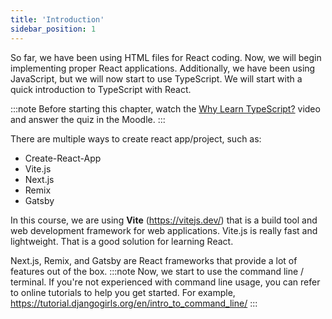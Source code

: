 ```yaml
---
title: 'Introduction'
sidebar_position: 1
---
```

So far, we have been using HTML files for React coding. Now, we will begin implementing proper React applications. Additionally, we have been using JavaScript, but we will now start to use TypeScript. We will start with a quick introduction to TypeScript with React.

:::note
Before starting this chapter, watch the [Why Learn TypeScript?](https://www.youtube.com/watch?v=5S96t9kLC5w) video and answer the quiz in the Moodle.
:::

There are multiple ways to create react app/project, such as:
- Create-React-App
- Vite.js
- Next.js
- Remix
- Gatsby

In this course, we are using **Vite** (https://vitejs.dev/) that is a build tool and web development framework for web applications. Vite.js is really fast and lightweight. That is a good solution for learning React.

Next.js, Remix, and Gatsby are React frameworks that provide a lot of features out of the box.
:::note
Now, we start to use the command line / terminal. If you're not experienced with command line usage, you can refer to online tutorials to help you get started.
For example, https://tutorial.djangogirls.org/en/intro_to_command_line/
:::

